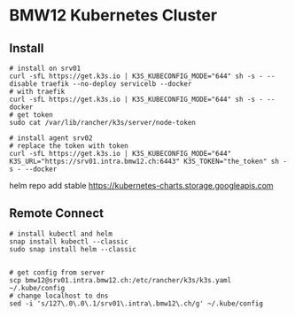 # BMW12 Kubernetes Cluster


## Install
```shell script
# install on srv01
curl -sfL https://get.k3s.io | K3S_KUBECONFIG_MODE="644" sh -s - --disable traefik --no-deploy servicelb --docker
# with traefik
curl -sfL https://get.k3s.io | K3S_KUBECONFIG_MODE="644" sh -s - --docker
# get token
sudo cat /var/lib/rancher/k3s/server/node-token  

# install agent srv02
# replace the token with token
curl -sfL https://get.k3s.io | K3S_KUBECONFIG_MODE="644" K3S_URL="https://srv01.intra.bmw12.ch:6443" K3S_TOKEN="the_token" sh -s - --docker
```

helm repo add stable https://kubernetes-charts.storage.googleapis.com

## Remote Connect
```shell script
# install kubectl and helm
snap install kubectl --classic 
sudo snap install helm --classic


# get config from server
scp bmw12@srv01.intra.bmw12.ch:/etc/rancher/k3s/k3s.yaml ~/.kube/config
# change localhost to dns
sed -i 's/127\.0\.0\.1/srv01\.intra\.bmw12\.ch/g' ~/.kube/config
```
